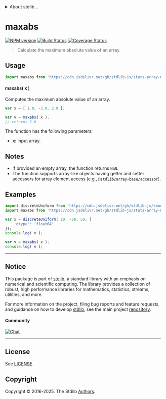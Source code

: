 <!--

@license Apache-2.0

Copyright (c) 2025 The Stdlib Authors.

Licensed under the Apache License, Version 2.0 (the "License");
you may not use this file except in compliance with the License.
You may obtain a copy of the License at

   http://www.apache.org/licenses/LICENSE-2.0

Unless required by applicable law or agreed to in writing, software
distributed under the License is distributed on an "AS IS" BASIS,
WITHOUT WARRANTIES OR CONDITIONS OF ANY KIND, either express or implied.
See the License for the specific language governing permissions and
limitations under the License.

-->


<details>
  <summary>
    About stdlib...
  </summary>
  <p>We believe in a future in which the web is a preferred environment for numerical computation. To help realize this future, we've built stdlib. stdlib is a standard library, with an emphasis on numerical and scientific computation, written in JavaScript (and C) for execution in browsers and in Node.js.</p>
  <p>The library is fully decomposable, being architected in such a way that you can swap out and mix and match APIs and functionality to cater to your exact preferences and use cases.</p>
  <p>When you use stdlib, you can be absolutely certain that you are using the most thorough, rigorous, well-written, studied, documented, tested, measured, and high-quality code out there.</p>
  <p>To join us in bringing numerical computing to the web, get started by checking us out on <a href="https://github.com/stdlib-js/stdlib">GitHub</a>, and please consider <a href="https://opencollective.com/stdlib">financially supporting stdlib</a>. We greatly appreciate your continued support!</p>
</details>

# maxabs

[![NPM version][npm-image]][npm-url] [![Build Status][test-image]][test-url] [![Coverage Status][coverage-image]][coverage-url] <!-- [![dependencies][dependencies-image]][dependencies-url] -->

> Calculate the maximum absolute value of an array.

<section class="intro">

</section>

<!-- /.intro -->



<section class="usage">

## Usage

```javascript
import maxabs from 'https://cdn.jsdelivr.net/gh/stdlib-js/stats-array-maxabs@deno/mod.js';
```

#### maxabs( x )

Computes the maximum absolute value of an array.

```javascript
var x = [ 1.0, -2.0, 2.0 ];

var v = maxabs( x );
// returns 2.0
```

The function has the following parameters:

-   **x**: input array.

</section>

<!-- /.usage -->

<section class="notes">

## Notes

-   If provided an empty array, the function returns `NaN`.
-   The function supports array-like objects having getter and setter accessors for array element access (e.g., [`@stdlib/array-base/accessor`][@stdlib/array/base/accessor]).

</section>

<!-- /.notes -->

<section class="examples">

## Examples

<!-- eslint no-undef: "error" -->

```javascript
import discreteUniform from 'https://cdn.jsdelivr.net/gh/stdlib-js/random-array-discrete-uniform@deno/mod.js';
import maxabs from 'https://cdn.jsdelivr.net/gh/stdlib-js/stats-array-maxabs@deno/mod.js';

var x = discreteUniform( 10, -50, 50, {
    'dtype': 'float64'
});
console.log( x );

var v = maxabs( x );
console.log( v );
```

</section>

<!-- /.examples -->

<!-- Section for related `stdlib` packages. Do not manually edit this section, as it is automatically populated. -->

<section class="related">

</section>

<!-- /.related -->

<!-- Section for all links. Make sure to keep an empty line after the `section` element and another before the `/section` close. -->


<section class="main-repo" >

* * *

## Notice

This package is part of [stdlib][stdlib], a standard library with an emphasis on numerical and scientific computing. The library provides a collection of robust, high performance libraries for mathematics, statistics, streams, utilities, and more.

For more information on the project, filing bug reports and feature requests, and guidance on how to develop [stdlib][stdlib], see the main project [repository][stdlib].

#### Community

[![Chat][chat-image]][chat-url]

---

## License

See [LICENSE][stdlib-license].


## Copyright

Copyright &copy; 2016-2025. The Stdlib [Authors][stdlib-authors].

</section>

<!-- /.stdlib -->

<!-- Section for all links. Make sure to keep an empty line after the `section` element and another before the `/section` close. -->

<section class="links">

[npm-image]: http://img.shields.io/npm/v/@stdlib/stats-array-maxabs.svg
[npm-url]: https://npmjs.org/package/@stdlib/stats-array-maxabs

[test-image]: https://github.com/stdlib-js/stats-array-maxabs/actions/workflows/test.yml/badge.svg?branch=main
[test-url]: https://github.com/stdlib-js/stats-array-maxabs/actions/workflows/test.yml?query=branch:main

[coverage-image]: https://img.shields.io/codecov/c/github/stdlib-js/stats-array-maxabs/main.svg
[coverage-url]: https://codecov.io/github/stdlib-js/stats-array-maxabs?branch=main

<!--

[dependencies-image]: https://img.shields.io/david/stdlib-js/stats-array-maxabs.svg
[dependencies-url]: https://david-dm.org/stdlib-js/stats-array-maxabs/main

-->

[chat-image]: https://img.shields.io/gitter/room/stdlib-js/stdlib.svg
[chat-url]: https://app.gitter.im/#/room/#stdlib-js_stdlib:gitter.im

[stdlib]: https://github.com/stdlib-js/stdlib

[stdlib-authors]: https://github.com/stdlib-js/stdlib/graphs/contributors

[umd]: https://github.com/umdjs/umd
[es-module]: https://developer.mozilla.org/en-US/docs/Web/JavaScript/Guide/Modules

[deno-url]: https://github.com/stdlib-js/stats-array-maxabs/tree/deno
[deno-readme]: https://github.com/stdlib-js/stats-array-maxabs/blob/deno/README.md
[umd-url]: https://github.com/stdlib-js/stats-array-maxabs/tree/umd
[umd-readme]: https://github.com/stdlib-js/stats-array-maxabs/blob/umd/README.md
[esm-url]: https://github.com/stdlib-js/stats-array-maxabs/tree/esm
[esm-readme]: https://github.com/stdlib-js/stats-array-maxabs/blob/esm/README.md
[branches-url]: https://github.com/stdlib-js/stats-array-maxabs/blob/main/branches.md

[stdlib-license]: https://raw.githubusercontent.com/stdlib-js/stats-array-maxabs/main/LICENSE

[@stdlib/array/base/accessor]: https://github.com/stdlib-js/array-base-accessor/tree/deno

</section>

<!-- /.links -->
